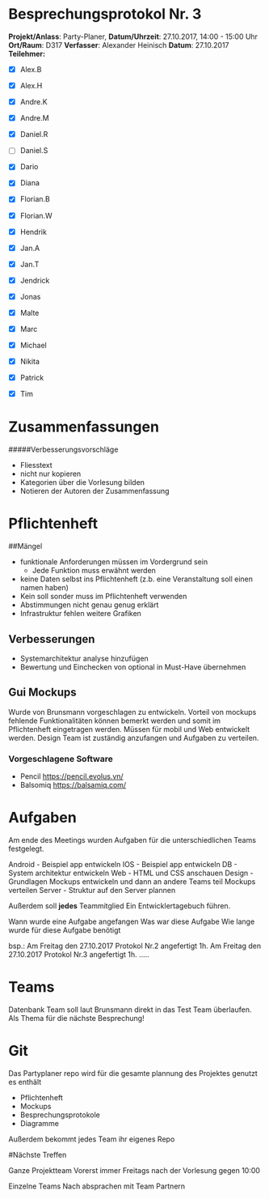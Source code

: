 # Besprechungsprotokol Nr. 3

**Projekt/Anlass**: Party-Planer, 
**Datum/Uhrzeit**: 27.10.2017, 14:00 - 15:00 Uhr
**Ort/Raum**: D317
**Verfasser**: Alexander Heinisch 
**Datum**: 27.10.2017
**Teilehmer:**

- [x] Alex.B
- [x] Alex.H
- [x] Andre.K
- [x] Andre.M
- [x] Daniel.R
- [ ] Daniel.S
- [x] Dario
- [x] Diana
- [x] Florian.B
- [x] Florian.W
- [x] Hendrik
- [x] Jan.A
- [x] Jan.T
- [x] Jendrick
- [x] Jonas
- [x] Malte
- [x] Marc
- [x] Michael
- [x] Nikita
- [x] Patrick
- [x] Tim


# Zusammenfassungen

#####Verbesserungsvorschläge

- Fliesstext
- nicht nur kopieren
- Kategorien über die Vorlesung bilden
- Notieren der Autoren der Zusammenfassung

# Pflichtenheft

##Mängel

- funktionale Anforderungen müssen im Vordergrund sein
  - Jede Funktion muss erwähnt werden
- keine Daten selbst ins Pflichtenheft (z.b. eine Veranstaltung soll einen namen haben)
- Kein soll sonder muss im Pflichtenheft verwenden
- Abstimmungen nicht genau genug erklärt
- Infrastruktur fehlen weitere Grafiken

## Verbesserungen

- Systemarchitektur analyse hinzufügen
- Bewertung und Einchecken von optional in Must-Have übernehmen

## Gui Mockups

Wurde von Brunsmann vorgeschlagen zu entwickeln. Vorteil von mockups fehlende Funktionalitäten können bemerkt werden und somit im Pflichtenheft eingetragen werden. Müssen für mobil und Web entwickelt werden. Design Team ist zuständig anzufangen und Aufgaben zu verteilen.

### Vorgeschlagene Software

- Pencil https://pencil.evolus.vn/
- Balsomiq https://balsamiq.com/

# Aufgaben

Am ende des Meetings wurden Aufgaben für die unterschiedlichen Teams festgelegt.

Android 	-	Beispiel app entwickeln
IOS		-	Beispiel app entwickeln
DB		-	System architektur entwickeln
Web		-	HTML und CSS anschauen
Design	-	Grundlagen Mockups entwickeln und dann an andere Teams teil Mockups verteilen
Server	-	Struktur auf den Server plannen

Außerdem soll **jedes** Teammitglied Ein Entwicklertagebuch führen.

Wann wurde eine Aufgabe angefangen
Was war diese Aufgabe
Wie lange wurde für diese Aufgabe benötigt

bsp.:
Am Freitag den 27.10.2017 Protokol Nr.2 angefertigt 1h.
Am Freitag den 27.10.2017 Protokol Nr.3 angefertigt 1h.
.....

# Teams

Datenbank Team soll laut Brunsmann direkt in das Test Team überlaufen. Als Thema für die nächste Besprechung!

# Git

Das Partyplaner repo wird für die gesamte plannung des Projektes genutzt es enthält

- Pflichtenheft
- Mockups
- Besprechungsprotokole
- Diagramme

Außerdem bekommt jedes Team ihr eigenes Repo 

#Nächste Treffen

Ganze Projektteam
Vorerst immer Freitags nach der Vorlesung gegen 10:00

Einzelne Teams
Nach absprachen mit Team Partnern